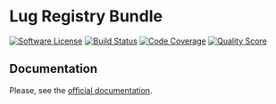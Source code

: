 # Lug Registry Bundle

[![Software License](https://img.shields.io/badge/license-MIT-brightgreen.svg?style=flat-square)](LICENSE)
[![Build Status](https://img.shields.io/travis/php-lug/registry-bundle.svg?style=flat-square)](https://travis-ci.org/php-lug/registry-bundle)
[![Code Coverage](https://img.shields.io/scrutinizer/coverage/g/php-lug/registry-bundle.svg?style=flat-square)](https://scrutinizer-ci.com/g/php-lug/registry-bundle)
[![Quality Score](https://img.shields.io/scrutinizer/g/php-lug/registry-bundle.svg?style=flat-square)](https://scrutinizer-ci.com/g/php-lug/registry-bundle)

## Documentation

Please, see the [official documentation](http://docs.php-lug.org/en/latest/bundles/registry/index.html).
